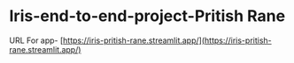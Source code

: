 # Iris-end-to-end-project-Pritish Rane
 URL For app- [https://iris-pritish-rane.streamlit.app/](https://iris-pritish-rane.streamlit.app/)